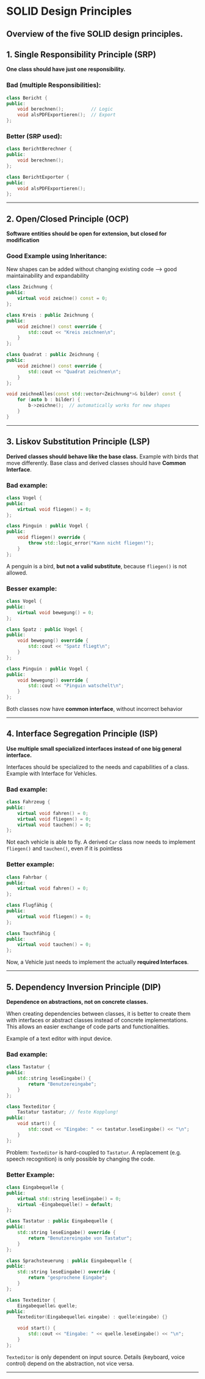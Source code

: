# SOLID Design Principles
Overview of the five SOLID design principles.
---

## 1. **Single Responsibility Principle (SRP)**

**One class should have just one responsibility.**

### Bad (multiple Responsibilities):

```cpp
class Bericht {
public:
    void berechnen();          // Logic
    void alsPDFExportieren();  // Export
};
```

### Better (SRP used):

```cpp
class BerichtBerechner {
public:
    void berechnen();
};

class BerichtExporter {
public:
    void alsPDFExportieren();
};
```

---

## 2. **Open/Closed Principle (OCP)**

**Software entities should be open for extension, but closed for modification**

### Good Example using Inheritance:
New shapes can be added without changing existing code --> good maintainability and expandability

```cpp
class Zeichnung {
public:
    virtual void zeichne() const = 0;
};

class Kreis : public Zeichnung {
public:
    void zeichne() const override {
        std::cout << "Kreis zeichnen\n";
    }
};

class Quadrat : public Zeichnung {
public:
    void zeichne() const override {
        std::cout << "Quadrat zeichnen\n";
    }
};

void zeichneAlles(const std::vector<Zeichnung*>& bilder) const {
    for (auto b : bilder) {
        b->zeichne();  // automatically works for new shapes
    } 
}
```


---

## 3. **Liskov Substitution Principle (LSP)**

**Derived classes should behave like the base class.**
Example with birds that move differently. Base class and derived classes should have **Common Interface**.

### Bad example:

```cpp
class Vogel {
public:
    virtual void fliegen() = 0;
};

class Pinguin : public Vogel {
public:
    void fliegen() override {
        throw std::logic_error("Kann nicht fliegen!");
    }
};
```
A penguin is a bird, **but not a valid substitute**, because `fliegen()` is not allowed.

### Besser example:

```cpp
class Vogel {
public:
    virtual void bewegung() = 0;
};

class Spatz : public Vogel {
public:
    void bewegung() override {
        std::cout << "Spatz fliegt\n";
    }
};

class Pinguin : public Vogel {
public:
    void bewegung() override {
        std::cout << "Pinguin watschelt\n";
    }
};
```

Both classes now have **common interface**, without incorrect behavior

---

## 4. **Interface Segregation Principle (ISP)**

**Use multiple small specialized interfaces instead of one big general interface.**

Interfaces should be specialized to the needs and capabilities of a class.
Example with Interface for Vehicles.

### Bad example:

```cpp
class Fahrzeug {
public:
    virtual void fahren() = 0;
    virtual void fliegen() = 0;
    virtual void tauchen() = 0;
};
```

Not each vehicle is able to fly. A derived `Car` class now needs to implement `fliegen()` and `tauchen()`, even if it is pointless

### Better example:

```cpp
class Fahrbar {
public:
    virtual void fahren() = 0;
};

class Flugfähig {
public:
    virtual void fliegen() = 0;
};

class Tauchfähig {
public:
    virtual void tauchen() = 0;
};
```

Now, a Vehicle just needs to implement the actually **required Interfaces**.

---

## 5. **Dependency Inversion Principle (DIP)**

**Dependence on abstractions, not on concrete classes.**

When creating dependencies between classes, it is better to create them with interfaces or abstract classes instead of concrete implementations. This allows an easier exchange of code parts and functionalities.

Example of a text editor with input device.

### Bad example:

```cpp
class Tastatur {
public:
    std::string leseEingabe() { 
        return "Benutzereingabe";
    }
};

class Texteditor {
    Tastatur tastatur; // feste Kopplung!
public:
    void start() {
        std::cout << "Eingabe: " << tastatur.leseEingabe() << "\n";
    }
};
```

Problem: `Texteditor` is hard-coupled to `Tastatur`. A replacement (e.g. speech recognition) is only possible by changing the code.

### Better Example:

```cpp
class Eingabequelle {
public:
    virtual std::string leseEingabe() = 0;
    virtual ~Eingabequelle() = default;
};

class Tastatur : public Eingabequelle {
public:
    std::string leseEingabe() override {
        return "Benutzereingabe von Tastatur";
    }
};

class Sprachsteuerung : public Eingabequelle {
public:
    std::string leseEingabe() override {
        return "gesprochene Eingabe";
    }
};

class Texteditor {
    Eingabequelle& quelle;
public:
    Texteditor(Eingabequelle& eingabe) : quelle(eingabe) {}

    void start() {
        std::cout << "Eingabe: " << quelle.leseEingabe() << "\n";
    }
};
```

`Texteditor` is only dependent on input source. Details (keyboard, voice control) depend on the abstraction, not vice versa.

---